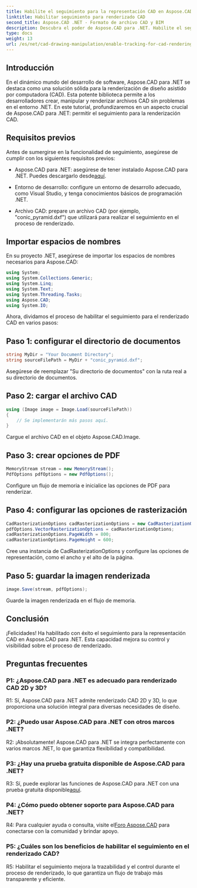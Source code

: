 ```yaml
---
title: Habilite el seguimiento para la representación CAD en Aspose.CAD para .NET
linktitle: Habilitar seguimiento para renderizado CAD
second_title: Aspose.CAD .NET - Formato de archivo CAD y BIM
description: Descubra el poder de Aspose.CAD para .NET. Habilite el seguimiento para la renderización CAD sin problemas. Siga nuestra guía paso a paso para mejorar el control y la eficiencia.
type: docs
weight: 13
url: /es/net/cad-drawing-manipulation/enable-tracking-for-cad-rendering/
---
```

## Introducción

En el dinámico mundo del desarrollo de software, Aspose.CAD para .NET se destaca como una solución sólida para la renderización de diseño asistido por computadora (CAD). Esta potente biblioteca permite a los desarrolladores crear, manipular y renderizar archivos CAD sin problemas en el entorno .NET. En este tutorial, profundizaremos en un aspecto crucial de Aspose.CAD para .NET: permitir el seguimiento para la renderización CAD.

## Requisitos previos

Antes de sumergirse en la funcionalidad de seguimiento, asegúrese de cumplir con los siguientes requisitos previos:

-  Aspose.CAD para .NET: asegúrese de tener instalado Aspose.CAD para .NET. Puedes descargarlo desde[aquí](https://releases.aspose.com/cad/net/).

- Entorno de desarrollo: configure un entorno de desarrollo adecuado, como Visual Studio, y tenga conocimientos básicos de programación .NET.

- Archivo CAD: prepare un archivo CAD (por ejemplo, "conic_pyramid.dxf") que utilizará para realizar el seguimiento en el proceso de renderizado.

## Importar espacios de nombres

En su proyecto .NET, asegúrese de importar los espacios de nombres necesarios para Aspose.CAD:

```csharp
using System;
using System.Collections.Generic;
using System.Linq;
using System.Text;
using System.Threading.Tasks;
using Aspose.CAD;
using System.IO;
```

Ahora, dividamos el proceso de habilitar el seguimiento para el renderizado CAD en varios pasos:

## Paso 1: configurar el directorio de documentos

```csharp
string MyDir = "Your Document Directory";
string sourceFilePath = MyDir + "conic_pyramid.dxf";
```

Asegúrese de reemplazar "Su directorio de documentos" con la ruta real a su directorio de documentos.

## Paso 2: cargar el archivo CAD

```csharp
using (Image image = Image.Load(sourceFilePath))
{
    // Se implementarán más pasos aquí.
}
```

Cargue el archivo CAD en el objeto Aspose.CAD.Image.

## Paso 3: crear opciones de PDF

```csharp
MemoryStream stream = new MemoryStream();
PdfOptions pdfOptions = new PdfOptions();
```

Configure un flujo de memoria e inicialice las opciones de PDF para renderizar.

## Paso 4: configurar las opciones de rasterización

```csharp
CadRasterizationOptions cadRasterizationOptions = new CadRasterizationOptions();
pdfOptions.VectorRasterizationOptions = cadRasterizationOptions;
cadRasterizationOptions.PageWidth = 800;
cadRasterizationOptions.PageHeight = 600;
```

Cree una instancia de CadRasterizationOptions y configure las opciones de representación, como el ancho y el alto de la página.

## Paso 5: guardar la imagen renderizada

```csharp
image.Save(stream, pdfOptions);
```

Guarde la imagen renderizada en el flujo de memoria.

## Conclusión

¡Felicidades! Ha habilitado con éxito el seguimiento para la representación CAD en Aspose.CAD para .NET. Esta capacidad mejora su control y visibilidad sobre el proceso de renderizado.

## Preguntas frecuentes

### P1: ¿Aspose.CAD para .NET es adecuado para renderizado CAD 2D y 3D?

R1: Sí, Aspose.CAD para .NET admite renderizado CAD 2D y 3D, lo que proporciona una solución integral para diversas necesidades de diseño.

### P2: ¿Puedo usar Aspose.CAD para .NET con otros marcos .NET?

R2: ¡Absolutamente! Aspose.CAD para .NET se integra perfectamente con varios marcos .NET, lo que garantiza flexibilidad y compatibilidad.

### P3: ¿Hay una prueba gratuita disponible de Aspose.CAD para .NET?

 R3: Sí, puede explorar las funciones de Aspose.CAD para .NET con una prueba gratuita disponible[aquí](https://releases.aspose.com/).

### P4: ¿Cómo puedo obtener soporte para Aspose.CAD para .NET?

 R4: Para cualquier ayuda o consulta, visite el[Foro Aspose.CAD](https://forum.aspose.com/c/cad/19) para conectarse con la comunidad y brindar apoyo.

### P5: ¿Cuáles son los beneficios de habilitar el seguimiento en el renderizado CAD?

R5: Habilitar el seguimiento mejora la trazabilidad y el control durante el proceso de renderizado, lo que garantiza un flujo de trabajo más transparente y eficiente.